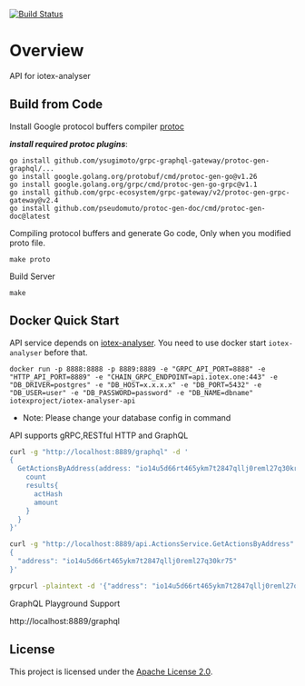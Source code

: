 [![Build Status](https://github.com/iotexproject/iotex-analyser-api.svg?branch=main)](https://travis-ci.org/iotexproject/iotex-analyser-api)

# Overview
API for iotex-analyser

## Build from Code

Install Google protocol buffers compiler [protoc](https://github.com/protocolbuffers/protobuf) 

***install required protoc plugins***: 
```
go install github.com/ysugimoto/grpc-graphql-gateway/protoc-gen-graphql/...
go install google.golang.org/protobuf/cmd/protoc-gen-go@v1.26
go install google.golang.org/grpc/cmd/protoc-gen-go-grpc@v1.1
go install github.com/grpc-ecosystem/grpc-gateway/v2/protoc-gen-grpc-gateway@v2.4
go install github.com/pseudomuto/protoc-gen-doc/cmd/protoc-gen-doc@latest
```

Compiling protocol buffers and generate Go code, Only when you modified proto file.
```
make proto
```

Build Server
```
make
```

## Docker Quick Start

API service depends on [iotex-analyser](https://github.com/iotexproject/iotex-analyser). You need to use docker start `iotex-analyser` before that.

```
docker run -p 8888:8888 -p 8889:8889 -e "GRPC_API_PORT=8888" -e "HTTP_API_PORT=8889" -e "CHAIN_GRPC_ENDPOINT=api.iotex.one:443" -e "DB_DRIVER=postgres" -e "DB_HOST=x.x.x.x" -e "DB_PORT=5432" -e "DB_USER=user" -e "DB_PASSWORD=password" -e "DB_NAME=dbname" iotexproject/iotex-analyser-api
```
* Note: Please change your database config in command 




API supports gRPC,RESTful HTTP and GraphQL

```sh
curl -g "http://localhost:8889/graphql" -d '
{
  GetActionsByAddress(address: "io14u5d66rt465ykm7t2847qllj0reml27q30kr75") {
    count
    results{
      actHash
      amount
    }
  }
}'

curl -g "http://localhost:8889/api.ActionsService.GetActionsByAddress" -d '
{
  "address": "io14u5d66rt465ykm7t2847qllj0reml27q30kr75"
}'

grpcurl -plaintext -d '{"address": "io14u5d66rt465ykm7t2847qllj0reml27q30kr75"}' 127.0.0.1:8888 api.ActionsService.GetActionsByAddress
```

GraphQL Playground Support

http://localhost:8889/graphql

## License
This project is licensed under the [Apache License 2.0](LICENSE).
